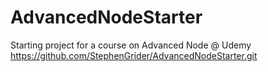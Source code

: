 # AdvancedNodeStarter
Starting project for a course on Advanced Node @ Udemy
https://github.com/StephenGrider/AdvancedNodeStarter.git